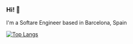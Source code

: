 ### Hi! 👋

I'm a Softare Engineer based in Barcelona, Spain


[![Top Langs](https://github-readme-stats-git-masterrstaa-rickstaa.vercel.app/api/top-langs/?username=lmeullibre)](https://github.com/anuraghazra/github-readme-stats)
